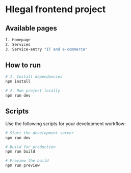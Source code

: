 # Hlegal frontend project

## Available pages

```bash
1. Homepage
2. Services
3. Service-entry "IT and e-commerce"
```

## How to run

```bash
# 1. Install dependencies
npm install

# 2. Run project locally
npm run dev
```

## Scripts

Use the following scripts for your development workflow:

```bash
# Start the development server
npm run dev

# Build for production
npm run build

# Preview the build
npm run preview
```
